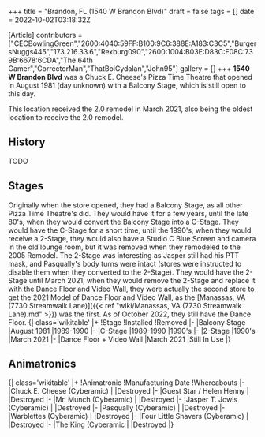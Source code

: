 +++
title = "Brandon, FL (1540 W Brandon Blvd)"
draft = false
tags = []
date = 2022-10-02T03:18:32Z

[Article]
contributors = ["CECBowlingGreen","2600:4040:59FF:B100:9C6:388E:A183:C3C5","BurgersNuggs445","173.216.33.6","Rexburg090","2600:1004:B03E:D83C:F08C:739B:6678:6CDA","The 64th Gamer","CorrectorMan","ThatBoiCydalan","John95"]
gallery = []
+++
**1540 W Brandon Blvd** was a Chuck E. Cheese's Pizza Time Theatre that opened in August 1981 (day unknown) with a Balcony Stage, which is still open to this day.

This location received the 2.0 remodel in March 2021, also being the oldest location to receive the 2.0 remodel.

## History ##
TODO

## Stages ##
Originally when the store opened, they had a Balcony Stage, as all other Pizza Time Theatre's did. They would have it for a few years, until the late 80's, when they would convert the Balcony Stage into a C-Stage. They would have the C-Stage for a short time, until the 1990's, when they would receive a 2-Stage, they would also have a Studio C Blue Screen and camera in the old lounge room, but it was removed when they remodeled to the 2005 Remodel. The 2-Stage was interesting as Jasper still had his PTT mask, and Pasqually's body turns were intact (stores were instructed to disable them when they converted to the 2-Stage). They would have the 2-Stage until March 2021, when they would remove the 2-Stage and replace it with the Dance Floor and Video Wall, they were actually the second store to get the 2021 Model of Dance Floor and Video Wall, as the [Manassas, VA (7730 Streamwalk Lane)]({{< ref "wiki/Manassas, VA (7730 Streamwalk Lane).md" >}}) was the first. As of October 2022, they still have the Dance Floor.
{| class='wikitable'
|+
!Stage
!Installed
!Removed
|-
|Balcony Stage
|August 1981
|1989-1990
|-
|C-Stage
|1989-1990
|1990's
|-
|2-Stage
|1990's
|March 2021
|-
|Dance Floor + Video Wall
|March 2021
|Still In Use
|}

## Animatronics ##
{| class='wikitable'
|+
!Animatronic
!Manufacturing Date
!Whereabouts
|-
|Chuck E. Cheese (Cyberamic)
|
|Destroyed
|-
|Guest Star / Helen Henny
|
|Destroyed
|-
|Mr. Munch (Cyberamic)
|
|Destroyed
|-
|Jasper T. Jowls (Cyberamic)
|
|Destroyed
|-
|Pasqually (Cyberamic)
|
|Destroyed
|-
|Warblettes (Cyberamic)
|
|Destroyed
|-
|Four Little Shavers (Cyberamic)
|
|Destroyed
|-
|The King (Cyberamic
|
|Destroyed
|}